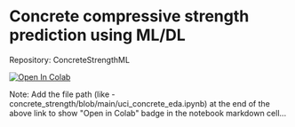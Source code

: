 # Concrete compressive strength prediction using ML/DL

Repository: ConcreteStrengthML

[![Open In Colab](https://colab.research.google.com/assets/colab-badge.svg)](https://colab.research.google.com/github/zikesh-dev/ConcreteStrengthML/blob/main/)

Note: Add the file path (like - concrete_strength/blob/main/uci_concrete_eda.ipynb) at the end of the above link to show "Open in Colab" badge in the notebook markdown cell...
